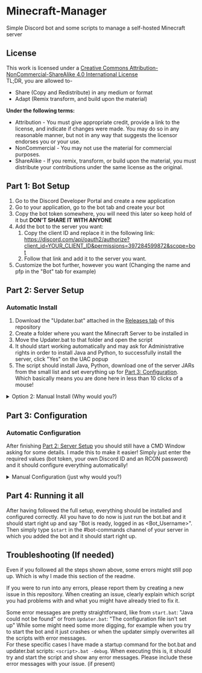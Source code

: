 # Minecraft-Manager
Simple Discord bot and some scripts to manage a self-hosted Minecraft server

## License
This work is licensed under a [Creative Commons Attribution-NonCommercial-ShareAlike 4.0 International License](https://creativecommons.org/licenses/by-nc-sa/4.0/)\
TL;DR, you are allowed to-
 - Share (Copy and Redistribute) in any medium or format
 - Adapt (Remix transform, and build upon the material)

**Under the following terms:**
 - Attribution - You must give appropriate credit, provide a link to the license, and indicate if changes were made. You may do so in any reasonable manner, but not in any way that suggests the licensor endorses you or your use.
 - NonCommercial - You may not use the material for commercial purposes.
 - ShareAlike - If you remix, transform, or build upon the material, you must distribute your contributions under the same license as the original.

## Part 1: Bot Setup
 1. Go to the Discord Developer Portal and create a new application
 2. Go to your application, go to the bot tab and create your bot
 3. Copy the bot token somewhere, you will need this later so keep hold of it but **DON'T SHARE IT WITH ANYONE**
 4. Add the bot to the server you want:
    1. Copy the client ID and replace it in the following link:\
       https://discord.com/api/oauth2/authorize?client_id=YOUR_CLIENT_ID&permissions=397284599872&scope=bot
    2. Follow that link and add it to the server you want.
 5. Customize the bot further, however you want (Changing the name and pfp in the "Bot" tab for example)

## Part 2: Server Setup

### Automatic Install
  1. Download the "Updater.bat" attached in the [Releases tab](https://github.com/Yuri010/Minecraft-Manager/releases) of this repository
  2. Create a folder where you want the Minecraft Server to be installed in
  3. Move the Updater.bat to that folder and open the script
  4. It should start working automatically and may ask for Administrative rights in order to install Java and Python, to successfully install the server, click "Yes" on the UAC popup
  5. The script should install Java, Python, download one of the server JARs from the small list and set everything up for [Part 3: Configuration]([#part-3-configuration).\
     Which basically means you are done here in less than 10 clicks of a mouse!
 
<details>
  <summary> Option 2: Manual Install (Why would you?)</summary>
 
 1. Install a recent Java JDK (18 or higher is recommended)\
    https://www.oracle.com/java/technologies/downloads/#jdk20-windows
 2. Install Python (3.11)\
    https://www.python.org/downloads/
 3. Install the following Python modules: `requests`, `mcrcon` and `discord.py`
    1. Open Command Prompt
    2. Enter the following command: ``pip install requests mcrcon discord.py`` and hit enter
    3. Wait for them to install
 4. Download a Minecraft Server JAR
    - Official: https://www.minecraft.net/en-us/download/server
    - Spigot (supports plugins): https://getbukkit.org/download/spigot
 5. Create a new directory somewhere (I recommend your Documents folder) and move the JAR file in there.
 6. Double click the JAR file and wait a few seconds, some files should start appearing, of which also a "EULA.txt"
    Open this file and replace ``EULA=false`` with ``EULA=true`` if you agree to the Minecraft Server EULA
 7. Create an account at Ngrok and download the Windows executable (https://ngrok.com/download) \
    Then move the Ngrok executable to the server folder.
 </details>

## Part 3: Configuration

### Automatic Configuration
After finishing [Part 2: Server Setup]([#part-2-server-setup) you should still have a CMD Window asking for some details.
I made this to make it easier! Simply just enter the required values (bot token, your own Discord ID and an RCON password) and it should configure everything automatically!

<details>
  <summary>Manual Configuration (just why would you?)</summary>
 
 1. Authenticate Ngrok (Once you create an account you should see instructions right on the dashboard)
    1. Open Command Prompt and navigate to the server directory (e.g. ``cd %userprofile%\Documents\Server``) will navigate to C:\Users\<Username>\Documents\Server
    2. Type ``ngrok config add-authtoken YOUR_TOKEN``, replace ``YOUR_TOKEN`` with the token displayed on the Ngrok Dashboard
 2. Open Config.cfg in any text editor of your choice
 3. Under the header ``[PythonConfig]`` replace-
    - The ``token`` value with your bot token
    - The ``bot_owner_id`` value with your Discord User ID
    - The ``rcon_password`` value with a (strong) password of your choice.
 4. Under the header ``[BatchConfig]`` replace-
    - The example text ``spigot-1.19.4`` with the name of your server JAR file
    - The ``maxram`` value with the maximum amount of RAM you want the server to be able to use
    - The ``minram`` value with the minimum amount of RAM the server should (be able to) use
 5. Save and close the Config.cfg and now open the ``server.properties`` file in the server folder and change the following values:
    - ``enable-rcon=false`` to ``enable-rcon=true``
    - ``rcon.password=`` to ``rcon.password=YourBeautifulPasswordYouEnteredEarlier`` (for example ``rcon_password=#ILovePonies123``)
 6. Save and close the server.properties file.

Your ``config.cfg`` should now look a little like this:
```ini
[PythonConfig]
TOKEN = ABCdEXF1HIJ2LmN3Pqr4TUvwXy.A56D78.HIJkl9NOPQrSTUV0XYzABcdEFgHiJkLMNOPWRs
required_role = Minecrafter
bot_owner_id = 123456789087654321
rcon_host = 127.0.0.1
rcon_port = 25575
rcon_password = #ILovePonies123

[BatchConfig]
jar = server.jar
port = 25565
maxram = 4096M
minram = 1024M
```
 
</details>

## Part 4: Running it all
After having followed the full setup, everything should be installed and configured correctly.
All you have to do now is just run the bot.bat and it should start right up and say "Bot is ready, logged in as <Bot_Username>".
Then simply type ``$start`` in the #bot-commands channel of your server in which you added the bot and it should start right up.

## Troubleshooting (If needed)
Even if you followed all the steps shown above, some errors might still pop up.
Which is why I made this section of the readme.

If you were to run into any errors, please report them by creating a new issue in this repository.
When creating an issue, clearly explain which script you had problems with and what you might have already tried to fix it.

Some error messages are pretty straightforward, like from ``start.bat``: "Java could not be found" or from ``Updater.bat``: "The configuration file isn't set up" 
While some might need some more digging, for example when you try to start the bot and it just crashes or when the updater simply overwrites all the scripts with error messages.\
For these specific cases I have made a startup command for the bot.bat and updater.bat scripts:
``<script>.bat -debug``. When executing this is, it should try and start the script and show any error messages. Please include these error messages with your issue. (if present)
